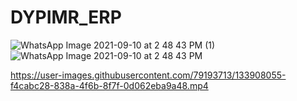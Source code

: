 # DYPIMR_ERP
![WhatsApp Image 2021-09-10 at 2 48 43 PM (1)](https://user-images.githubusercontent.com/79193713/132832129-e64e00d5-5552-4fac-811e-92f992a03fbd.jpeg)
![WhatsApp Image 2021-09-10 at 2 48 43 PM](https://user-images.githubusercontent.com/79193713/132832133-9303b484-d7be-4ccb-ba4c-0c6ea0608d6c.jpeg)




https://user-images.githubusercontent.com/79193713/133908055-f4cabc28-838a-4f6b-8f7f-0d062eba9a48.mp4

